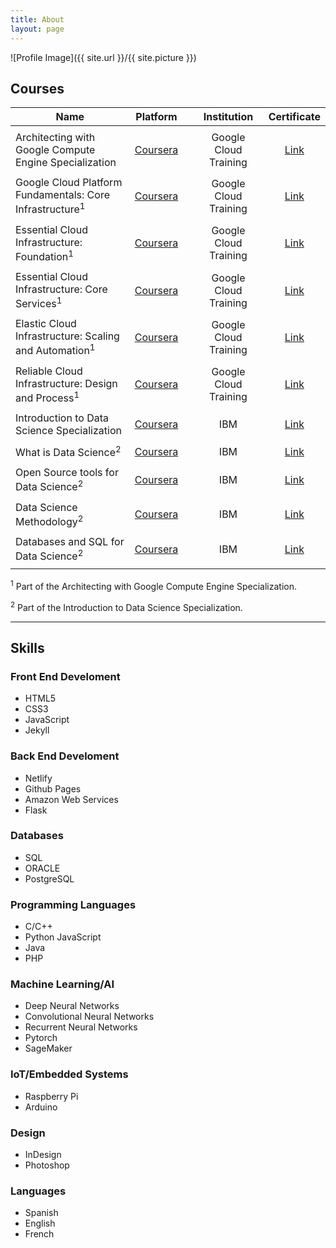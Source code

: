 ```yaml
---
title: About
layout: page
---
```

![Profile Image]({{ site.url }}/{{ site.picture }})

<p></p>

<h2>Courses</h2>

|Name|Platform| |Institution|Certificate|
|----|:------:|---|:---------:|:---------:|
| | | | | |
|Architecting with Google Compute Engine Specialization|[Coursera](https://www.coursera.org/specializations/gcp-architecture)| |Google Cloud Training|[Link](https://www.coursera.org/account/accomplishments/specialization/certificate/ZJGP26DBWYS5)|
| | | | | |
|Google Cloud Platform Fundamentals: Core Infrastructure<sup>1</sup>|[Coursera](https://www.coursera.org/learn/gcp-fundamentals?specialization=gcp-architecture)| |Google Cloud Training|[Link](https://www.coursera.org/account/accomplishments/certificate/2MN84HJ2NJGT)|
| | | | | |
|Essential Cloud Infrastructure: Foundation<sup>1</sup>|[Coursera](https://www.coursera.org/learn/gcp-infrastructure-foundation?specialization=gcp-architecture)| |Google Cloud Training|[Link](https://www.coursera.org/account/accomplishments/certificate/XUMN5FWGXUNH)|
| | | | |
|Essential Cloud Infrastructure: Core Services<sup>1</sup>|[Coursera](https://www.coursera.org/learn/gcp-infrastructure-core-services?specialization=gcp-architecture)| |Google Cloud Training|[Link](https://www.coursera.org/account/accomplishments/certificate/8WZUVT6EXRZ3)|
| | | | |
|Elastic Cloud Infrastructure: Scaling and Automation<sup>1</sup>|[Coursera](https://www.coursera.org/learn/gcp-infrastructure-scaling-automation?specialization=gcp-architecture)| |Google Cloud Training|[Link](https://www.coursera.org/account/accomplishments/certificate/L2U8PJ7TXFUU)|
| | | | |
|Reliable Cloud Infrastructure: Design and Process<sup>1</sup>|[Coursera](https://www.coursera.org/learn/cloud-infrastructure-design-process)| |Google Cloud Training|[Link](https://www.coursera.org/account/accomplishments/certificate/RAT4CGQ3MC3Z)|
| | | | |
|Introduction to Data Science Specialization|[Coursera](https://www.coursera.org/specializations/introduction-data-science)| |IBM|[Link](https://www.coursera.org/account/accomplishments/specialization/certificate/K8XM9QNNUXZJ?utm_medium=certificate&utm_source=link&utm_campaign=copybutton_certificate&utm_term=long)|
| | | | |
|What is Data Science<sup>2</sup>|[Coursera](https://www.coursera.org/learn/what-is-datascience)| |IBM|[Link](https://www.coursera.org/account/accomplishments/certificate/FGDLUSD779NC)|
| | | | |
|Open Source tools for Data Science<sup>2</sup>|[Coursera](https://www.coursera.org/learn/open-source-tools-for-data-science)| |IBM|[Link](https://www.coursera.org/account/accomplishments/certificate/UEP9DW6WD2MH)|
| | | | |
|Data Science Methodology<sup>2</sup>|[Coursera](https://www.coursera.org/learn/data-science-methodology)| |IBM|[Link](https://www.coursera.org/account/accomplishments/certificate/M35Q4V7XYAFB)|
| | | | |
|Databases and SQL for Data Science<sup>2</sup>|[Coursera](https://www.coursera.org/learn/sql-data-science)| |IBM|[Link](https://www.coursera.org/account/accomplishments/certificate/TAHWJVB9V4SR)|
| | | | |

<sup>1</sup> Part of the Architecting with Google Compute Engine Specialization.

<sup>2</sup> Part of the Introduction to Data Science Specialization.


---

<h2>Skills</h2>

<h3>Front End Develoment</h3>
<ul class="skill-list">
	<li>HTML5</li>
	<li>CSS3</li>
	<li>JavaScript</li>
	<li>Jekyll</li>
</ul>

<h3>Back End Develoment</h3>
<ul class="skill-list">
	<li>Netlify</li>
	<li>Github Pages</li>
	<li>Amazon Web Services</li>
	<li>Flask</li>
</ul>

<h3>Databases</h3>
<ul class="skill-list">
	<li>SQL</li>
	<li>ORACLE</li>
	<li>PostgreSQL</li>
</ul>

<h3>Programming Languages</h3>
<ul class="skill-list">
	<li>C/C++</li>
	<li>Python JavaScript</li>
	<li>Java</li>
	<li>PHP</li>
</ul>

<h3>Machine Learning/AI</h3>
<ul class="skill-list">
	<li>Deep Neural Networks</li>
	<li>Convolutional Neural Networks</li>
	<li>Recurrent Neural Networks</li>
	<li>Pytorch</li>
	<li>SageMaker</li>
</ul>

<h3>IoT/Embedded Systems</h3>
<ul class="skill-list">
	<li>Raspberry Pi</li>
	<li>Arduino</li>
</ul>

<h3>Design</h3>
<ul class="skill-list">
	<li>InDesign</li>
	<li>Photoshop</li>
</ul>

<h3>Languages</h3>
<ul class="skill-list">
	<li>Spanish</li>
	<li>English</li>
	<li>French</li>
</ul>
